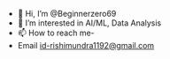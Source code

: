 - 👋 Hi, I’m @Beginnerzero69
- 👀 I’m interested in AI/ML, Data Analysis
- 📫 How to reach me-
- Email id-rishimundra1192@gmail.com


<!---
Beginnerzero69/Beginnerzero69 is a ✨ special ✨ repository because its `README.md` (this file) appears on your GitHub profile.
You can click the Preview link to take a look at your changes.
--->
